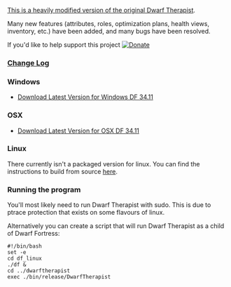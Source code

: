 [This is a heavily modified version of the original Dwarf Therapist](http://code.google.com/p/dwarftherapist/).

Many new features (attributes, roles, optimization plans, health views, inventory, etc.) have been added, and many bugs have been resolved.

If you'd like to help support this project [![Donate](http://dl.dropbox.com/u/185441/happy-thoughts.png)](https://www.paypal.com/cgi-bin/webscr?cmd=_donations&business=GM5Z6DYJEVW56&lc=CA&item_name=Donation&currency_code=CAD&bn=PP%2dDonationsBF%3abtn_donate_SM%2egif%3aNonHosted)

### [Change Log](https://github.com/splintermind/Dwarf-Therapist/wiki/Change-Log "Full Change Log")

### Windows
* [Download Latest Version for Windows DF 34.11](http://dffd.wimbli.com/file.php?id=7184 "DFFD")

### OSX
* [Download Latest Version for OSX DF 34.11](http://dffd.wimbli.com/file.php?id=8418 "DFFD")

### Linux
There currently isn't a packaged version for linux. You can find the instructions to build from source [here](https://github.com/splintermind/Dwarf-Therapist/blob/master/BUILDING.txt).

### Running the program
You'll most likely need to run Dwarf Therapist with sudo. This is due to ptrace protection that exists on some flavours of linux.

Alternatively you can create a script that will run Dwarf Therapist as a child of Dwarf Fortress:
````
#!/bin/bash
set -e
cd df_linux 
./df &
cd ../dwarftherapist 
exec ./bin/release/DwarfTherapist
````
